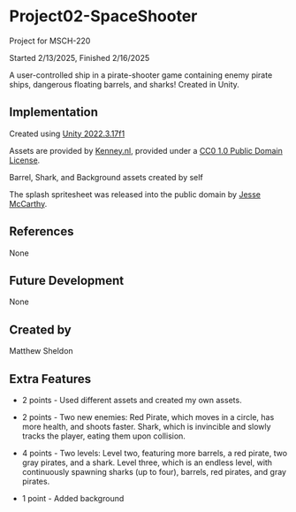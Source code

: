 # Project02-SpaceShooter

Project for MSCH-220

Started 2/13/2025, Finished 2/16/2025

A user-controlled ship in a pirate-shooter game containing enemy pirate ships, dangerous floating barrels, and sharks! Created in Unity.

## Implementation

Created using [Unity 2022.3.17f1](https://unity.com/download)

Assets are provided by [Kenney.nl](https://kenney.nl/assets/pirate-pack), provided under a [CC0 1.0 Public Domain License](https://creativecommons.org/publicdomain/zero/1.0/).

Barrel, Shark, and Background assets created by self

The splash spritesheet was released into the public domain by [Jesse McCarthy](https://opengameart.org/content/splash-effect-32x32).

## References

None

## Future Development

None

## Created by

Matthew Sheldon

## Extra Features

+ 2 points - Used different assets and created my own assets.

+ 2 points - Two new enemies: Red Pirate, which moves in a circle, has more health, and shoots faster. Shark, which is invincible and slowly tracks the player, eating them upon collision.

+ 4 points - Two levels: Level two, featuring more barrels, a red pirate, two gray pirates, and a shark. Level three, which is an endless level, with continuously spawning sharks (up to four), barrels, red pirates, and gray pirates.

+ 1 point - Added background
